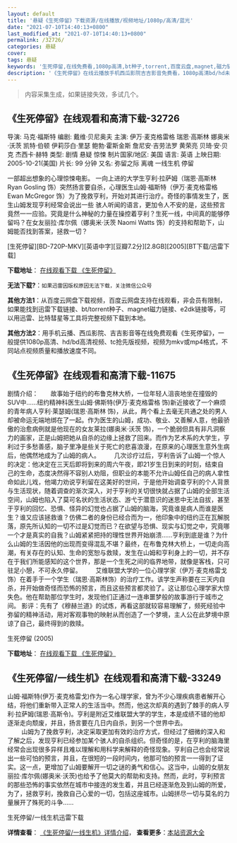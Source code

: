 ```yaml
---
layout: default
title: '悬疑《生死停留》下载资源/在线播放/视频地址/1080p/高清/蓝光'
date: "2021-07-10T14:40:13+0800"
last_modified_at: "2021-07-10T14:40:13+0800"
permalink: /32726/
categories: 悬疑
cover:
tags: 悬疑
keywords: '生死停留,在线免费看,1080p高清,bt种子,torrent,百度云盘,magnet,磁力链,迅雷下载资源'
description: '《生死停留》在线云播放手机西瓜影院吉吉影音免费看，1080p高清bd/hd未删减完整版和tc抢先枪版，mkv/mp4格式，附带bt/torrent种子、magnet/磁力链、百度云盘、网盘资源迅雷下载链接'
---
```


>内容采集生成，如果链接失效，多试几个。


## 《生死停留》在线观看和高清下载-32726

导演: 马克·福斯特 编剧: 戴维·贝尼奥夫 主演: 伊万·麦克格雷格 瑞恩·高斯林 娜奥米·沃茨 凯特·伯顿 伊莉莎白·里瑟 鲍勃·霍斯金斯 詹尼安·吉劳法罗 黄荣亮 贝琦·安·贝克 杰西卡·赫特 类型: 剧情 悬疑 惊悚 制片国家/地区: 美国 语言: 英语 上映日期: 2005-10-21(美国) 片长: 99 分钟 又名: 弥留之际 离魂 一线生机 停留

一部超出想象的心理惊悚电影。 一向上进的大学生亨利·拉萨姆（瑞恩·高斯林 Ryan Gosling 饰）突然扬言要自杀，心理医生山姆·福斯特（伊万·麦克格雷格 Ewan McGregor 饰）为了挽救亨利，开始对其进行治疗。奇怪的事情发生了，医生山姆发现亨利经常会说出一些 骇人听闻的语言，更加令人不安的是，这些预言竟然一一应验。究竟是什么神秘的力量在操控着亨利？生死一线，中间真的能够停留吗？在女友丽拉·库尔佩（娜奥米·沃茨 Naomi Watts 饰）的支持和帮助下，山姆能否找到答案，拯救一切？


[生死停留][BD-720P-MKV][英语中字][豆瓣7.2分][2.8GB][2005][BT下载/迅雷下载]

**下载地址**： [在线观看下载 《生死停留》](https://www.btdx8.com/torrent/stay_2005.html) 


**无法下载?**：`如果迅雷因版权原因无法下载，关注微信公众号 `

**其他方法1**：从百度云网盘下载视频，百度云网盘支持在线观看，非会员有限制，如果能找到迅雷下载链接、bt/torrent种子、magnet磁力链接、e2dk链接等，可以用迅雷、比特彗星等工具将完整视频下载到本地。

**其他方法2**：用手机云播、西瓜影院、吉吉影音等在线免费观看《生死停留》，一般提供1080p高清、hd/bd高清视频、tc抢先版视频，视频为mkv或mp4格式，不同站点视频质量和播放速度不同。


## 《生死停留》在线观看和高清下载-11675

剧情介绍：　　故事始于纽约的布鲁克林大桥，一位年轻人沮丧地坐在撞毁的SUV中……纽约精神科医生山姆·佛斯特(伊万·麦克格雷格 饰)新近接收了一个麻烦的青年病人亨利·莱瑟姆(瑞恩·高斯林 饰)，从此，两个看上去毫无共通之处的男人却被命运无端地绑在了一起。作为医生的山姆，成功、敬业、又善解人意，他最骄傲的治愈病例就是他现在的女友莱拉(娜奥米·沃茨 饰)，一个脆弱但具有非凡洞察力的画家，正是山姆把她从自杀的边缘上拯救了回来。而作为艺术系的大学生，亨利过于多愁善感，脑子里净是些关于死亡的悲喜浪漫，在原来的心理医生意外生病后，他偶然地成为了山姆的病人。 　　几次诊疗过后，亨利告诉了山姆一个惊人的决定：他决定在三天后即将到来的周六午夜，即21岁生日到来的时刻，结束自己的生命，态度决然得不容别人劝阻，但职业的本能不允许山姆任自己的病人拿性命如此儿戏，他竭力劝说亨利留在这美好的世间，于是他开始调查亨利的个人背景与生活现状，随着调查的渐次深入，对于亨利的关切很快就占据了山姆的全部生活空间，山姆也陷入了莫可名状的生活状态、游弋于潜意识的迷思中无法自拔，甚至于亨利的回忆、恐惧、怪异的幻觉也占据了山姆的脑海，究竟谁是病人而谁是医生？谁又应该拯救谁？仿佛二者的身份已经合而为一，他印象中的纽约正在瓦解脱落，原先所认知的一切不过是幻觉而已？在欲望与恐惧、现实与幻觉之中，究竟哪一个才是真实的自我？山姆紧紧把持的理性世界开始崩溃……亨利到底是谁？为什么山姆的生活因他的出现而变得混乱不堪？最终，在布鲁克林大桥上，一切走向高潮，有关存在的认知、生命的宽恕与救赎，发生在山姆和亨利身上的一切，并不存在于我们所能感知的这个世界，那是一个生死之间的临界地带，就像是客栈，只可驻足小憩，不可永久停留。 　　艾维联盟大学的一位心理学家（伊万·麦克格雷戈 饰）在着手于一个学生（瑞恩·高斯林饰）的治疗工作。该学生声称要在三天内自杀，并开始做奇怪而恐怖的预言，而且这些预言都灵验了。这让那位心理学家大惊失色。他在帮助那位学生时，发现他们正通过一连串噩梦般的故事游行于城市之间。 影评：先有了《穆赫兰道》的试炼，再看这部就较容易理解了，频死经验中弥留的精神活动，用对客观事物的映射从而创造了一个梦境，主人公在此梦境中原谅了自己，最终得到的救赎。


生死停留 (2005)

**下载地址**： [在线观看下载 《生死停留》](https://www.btbtdy.me/btdy/dy7545.html) 


## 《生死停留/一线生机》在线观看和高清下载-33249

山姆·福斯特(伊万·麦克格雷戈)作为一名心理学家，曾为不少心理疾病患者解开心结，将他们重新带入正常人的生活当中。然而，他这次却真的遇到了棘手的病人亨利·拉萨姆(瑞恩·高斯令)。亨利是附近艾维联盟大学的学生，本是成绩不错的他却逐渐走向颓废，并且，扬言要在几日内自杀，到另一个世界中去。<br />　　 山姆为了挽救亨利，决定采取更加有效的治疗方式，但经过了细微的深入和了解之后，发现亨利已经参加某个骇人的自杀组织。但奇怪的是，在亨利的脑海里经常会出现很多异样且难以理解和用科学来解释的奇怪现象。亨利自己也会经常说出一些可怕的预言，并且，在很短的一段时间内，他那可怕的预言一一得到了证实。这一点，更增加了山姆要解开一切之谜的勇气和信心。这当中，山姆的女朋友丽拉&middot;库尔佩(娜奥米&middot;沃茨)也给予了他莫大的帮助和支持。然而，此时，亨利预言的那些恐怖的事实依然在城市中接连的发生着，并且已经逐渐危及到山姆的所爱，为了，拯救亨利，挽救自己心爱的一切，包括这座城市。山姆拼尽一切与莫名的力量展开了殊死的斗争……


生死停留/一线生机迅雷下载

**详情查看**： [《生死停留/一线生机》详情介绍](/movie/33249/)， **查看更多**：[本站资源大全](/movie/t/all/)

